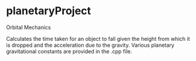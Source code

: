 # planetaryProject
Orbital Mechanics 

Calculates the time taken for an object to fall given the height from which it is dropped and the acceleration due to the gravity. 
Various planetary gravitational constants are provided in the .cpp file. 
